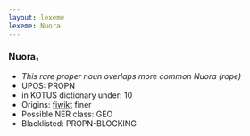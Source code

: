 ```yaml
---
layout: lexeme
lexeme: Nuora
---
```


###  Nuora₁

* _This rare proper noun overlaps more common *Nuora* (rope)_
* UPOS:  PROPN
* in KOTUS dictionary under:  10
* Origins: [fiwikt](https://fi.wiktionary.org/wiki/Nuora) finer 
* Possible NER class:  GEO
* Blacklisted:  PROPN-BLOCKING

